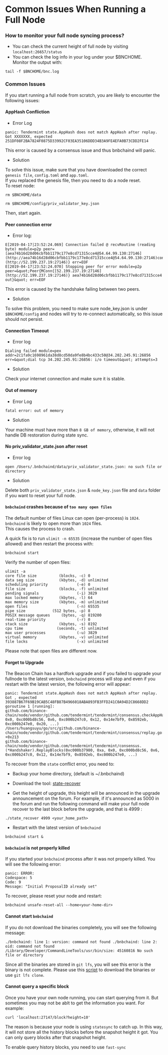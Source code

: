 # Common Issues When Running a Full Node

### How to monitor your full node syncing process?

* You can check the current height of full node by visiting `localhost:26657/status`
* You can check the log info in your log under your $BNCHOME.<br/>
Monitor the output with:
```
tail -f $BNCHOME/bnc.log
```
### Common Issues

If you start running a full node from scratch, you are likely to encounter the following issues:

#### AppHash Confliction

* Error Log
```
panic: Tendermint state.AppHash does not match AppHash after replay. Got XXXXXXX, expected 251DF08F2BA7824F0875D33992CF03EA35106DDD34B3A9FE4EFA0B73CDD2FE14
```
This error is caused by a consensus issue and thus bnbchaind will panic.

* Solution

To solve this issue, make sure that you have downloaded the correct `genesis file`, `config.toml` and `app.toml`.<br/>
If you replaced the genesis file, then you need to do a node reset.<br/>
To reset node:
```
rm $BNCHOME/data

rm $BNCHOME/config/priv_validator_key.json
```
Then, start again.

#### Peer connection error

* Error log:
```
E[2019-04-17|23:52:24.069] Connection failed @ recvRoutine (reading byte) module=p2p peer=[aea74b16d28d06cbfbb1179c177e8cd71315cce4@54.64.99.130:27146](http://aea74b16d28d06cbfbb1179c177e8cd71315cce4@54.64.99.130:27146)conn=MConn{[52.199.237.19:27146](http://52.199.237.19:27146)} err=EOF
E[2019-04-17|23:52:24.070] Stopping peer for error module=p2p peer=&quot;Peer{MConn{[52.199.237.19:27146](http://52.199.237.19:27146)} aea74b16d28d06cbfbb1179c177e8cd71315cce4 out}&quot; err=EOF
```

This error is caused by the handshake failing between two peers.

* Solution

To solve this problem, you need to make sure node_key.json is under `$BNCHOME/config` and nodes will try to re-connect automatically, so this issue should not persist.

#### Connection Timeout

* Error log
```
Dialing failed module=pex addr=2c1fa9c1698961da38d8cd50da9fe8b4bc433c50@34.202.245.91:26856 err=&quot;dial tcp 34.202.245.91:26856: i/o timeout&quot; attempts=3
```

* Solution

Check your internet connection and make sure it is stable.

#### Out of memory

* Error Log
```
fatal error: out of memory
```

* Solution

Your machine must have more than `8 GB of memory`, otherwise, it will not handle DB restoration during state sync.

#### No priv_validator_state.json after reset

* Error log
```
open /Users/.bnbchaind/data/priv_validator_state.json: no such file or directory
```
* Solution

Delete both `priv_validator_state.json` & `node_key.json` file and `data` folder if you want to reset your full node.

#### `bnbchaind` crashes because of `too many open files`

The default number of files Linux can open (per-process) is `1024`.<br/>
`bnbchaind` is likely to open more than `1024` files.<br/>
This causes the process to crash.<br/>

A quick fix is to run `ulimit -n 65535` (increase the number of open files allowed) and then restart the process with:
```
bnbchaind start
```

Verify the number of open files:
```
ulimit -a
core file size          (blocks, -c) 0
data seg size           (kbytes, -d) unlimited
scheduling priority             (-e) 0
file size               (blocks, -f) unlimited
pending signals                 (-i) 3829
max locked memory       (kbytes, -l) 64
max memory size         (kbytes, -m) unlimited
open files                      (-n) 65535
pipe size            (512 bytes, -p) 8
POSIX message queues     (bytes, -q) 819200
real-time priority              (-r) 0
stack size              (kbytes, -s) 8192
cpu time               (seconds, -t) unlimited
max user processes              (-u) 3829
virtual memory          (kbytes, -v) unlimited
file locks                      (-x) unlimited
```
Please note that open files are different now.


#### Forget to Upgrade

The Beacon Chain  has a hardfork upgrade and if you failed to upgrade your fullnode to the latest version, `bnbchaind` process will stop and even if you restart with the latest version, the following error will appear:
```
panic: Tendermint state.AppHash does not match AppHash after replay. Got , expected 393887B67F69B19CAB5C48FB87B4966018ABA893FB3FFD241C0A94D2C8668DD2
goroutine 1 [running]:
github.com/binance-chain/node/vendor/github.com/tendermint/tendermint/consensus.checkAppHash(0xa, 0x0, 0xc000bd8c56, 0x6, 0xc000b247c0, 0x12, 0x14e7bf9, 0x8592eb, 0xc000b247e0, 0x20, ...)
/Users/huangsuyu/go/src/github.com/binance-chain/node/vendor/github.com/tendermint/tendermint/consensus/replay.go:464 +0x213
github.com/binance-chain/node/vendor/github.com/tendermint/tendermint/consensus.(*Handshaker).ReplayBlocks(0xc000b37980, 0xa, 0x0, 0xc000bd8c56, 0x6, 0xc000b247c0, 0x12, 0x14e7bf9, 0x8592eb, 0xc000b247e0, ...)
```

To recover from the `state` conflict error, you need to:

* Backup your home directory,  (default is ~/.bnbchaind)

* Download the tool: [state-recover](https://github.com/bnb-chain/node-binary/tree/master/tools/recover)

* Get the height of upgrade, this height will be announced in the upgrade announcement on the forum.  For example, if it's announced as 5000 in the forum and run the following command will make your full node recover to the last block before the upgrade, and that is 4999 :
```
./state_recover 4999 <your_home_path>
```

* Restart with the latest version of `bnbchaind`

```
bnbchaind start &
```

#### `bnbchaind` is not properly killed

If you started your `bnbchaind` process after it was not properly killed. You will see the following error:
```
panic: ERROR:
Codespace: 5
Code: 9
Message: "Initial ProposalID already set"
```
To recover, please reset your node and restart:
```
bnbchaind unsafe-reset-all --home<your-home-dir>
```

#### Cannot start `bnbchaind`

If you do not download the binaries completely, you will see the following message:
```
./bnbchaind: line 1: version: command not found ./bnbchaind: line 2: oid: command not found /Library/Developer/CommandLineTools/usr/bin/size: 45160816 No such file or directory
```

Since all the binaries are stored in `git lfs`, you will see this error is the binary is not complete. Please use this [script](https://github.com/bnb-chain/node-binary/blob/master/install.sh) to download the binaries or use `git lfs clone`.

#### Cannot query a specific block

Once you have your own node running, you can start querying from it. But sometimes you may not be ablt to get the information you want. For example:
```
curl 'localhost:27147/block?height=10'
```

The reason is because your node is using `statesync` to catch up. In this way, it will not store all the history blocks before the snapshot height it got. You can only query blocks after that snapshot height.

To enable query history blocks, you need to use `fast-sync`